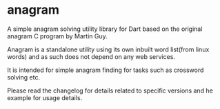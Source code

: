 # anagram
A simple anagram solving utility library for Dart based on the original anagram C program by Martin Guy.

Anagram is a standalone utility using its own inbuilt word list(from linux words) and as such does not depend on any web services.

It is intended for simple anagram finding for tasks such as crossword solving etc.

Please read the changelog for details related to specific versions and he example for usage details.


